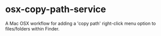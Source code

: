 # osx-copy-path-service

A Mac OSX workflow for adding a 'copy path' right-click menu option to files/folders within Finder.

